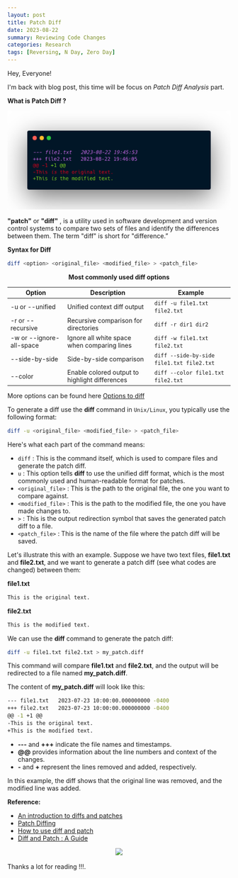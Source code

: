 ```yaml
---
layout: post
title: Patch Diff
date: 2023-08-22
summary: Reviewing Code Changes
categories: Research
tags: [Reversing, N Day, Zero Day]
---
```


Hey, Everyone! 

I'm back with blog post, this time will be focus on _Patch Diff Analysis_ part.

**What is Patch Diff ?**

<p align="center">
  <img src="/images/patch/patch-diff-logo.png"> 
</p>

**"patch"** or **"diff"** , is a utility used in software development and version control systems to compare two sets of files and identify the differences between them. The term "diff" is short for "difference.”

**Syntax for Diff**

```bash
diff <option> <original_file> <modified_file> > <patch_file>
```

<p align="center"><strong>Most commonly used diff options</strong></p>

| Option              | Description                                               | Example                                   |
|---------------------|-----------------------------------------------------------|-------------------------------------------|
| -u or --unified     | Unified context diff output                               | `diff -u file1.txt file2.txt`             |
| -r or --recursive   | Recursive comparison for directories                      | `diff -r dir1 dir2`                       |
| -w or --ignore-all-space | Ignore all white space when comparing lines          | `diff -w file1.txt file2.txt`             |
| --side-by-side      | Side-by-side comparison                                   | `diff --side-by-side file1.txt file2.txt` |
| --color             | Enable colored output to highlight differences            | `diff --color file1.txt file2.txt`        |

More options can be found here [Options to diff](https://www.gnu.org/software/diffutils/manual/html_node/diff-Options.html)

To generate a diff use the **diff** command in `Unix/Linux`, you typically use the following format:

```bash
diff -u <original_file> <modified_file> > <patch_file>
```
Here's what each part of the command means:

- `diff` : This is the command itself, which is used to compare files and generate the patch diff.
- `u` : This option tells **diff** to use the unified diff format, which is the most commonly used and human-readable format for patches.
- `<original_file>` : This is the path to the original file, the one you want to compare against.
- `<modified_file>` : This is the path to the modified file, the one you have made changes to.
- `>` : This is the output redirection symbol that saves the generated patch diff to a file.
- `<patch_file>` : This is the name of the file where the patch diff will be saved.

Let's illustrate this with an example. Suppose we have two text files, **file1.txt** and **file2.txt**, and we want to generate a patch diff (see what codes are changed) between them:

**file1.txt**

```bash
This is the original text.
```

**file2.txt**

```bash
This is the modified text.
```

We can use the **diff** command to generate the patch diff:

```bash
diff -u file1.txt file2.txt > my_patch.diff
```

This command will compare **file1.txt** and **file2.txt**, and the output will be redirected to a file named **my_patch.diff**. 

The content of **my_patch.diff** will look like this:

```bash
--- file1.txt	2023-07-23 10:00:00.000000000 -0400
+++ file2.txt	2023-07-23 10:00:00.000000000 -0400
@@ -1 +1 @@
-This is the original text.
+This is the modified text.
```

- **---** and **+++** indicate the file names and timestamps.
- **@@** provides information about the line numbers and context of the changes.
- **-** and **+** represent the lines removed and added, respectively.

In this example, the diff shows that the original line was removed, and the modified line was added.

**Reference:**   
* [An introduction to diffs and patches](https://opensource.com/article/18/8/diffs-patches)            
* [Patch Diffing](https://cve-north-stars.github.io/docs/Patch-Diffing)                
* [How to use diff and patch](https://www.pair.com/support/kb/paircloud-diff-and-patch/)           
* [Diff and Patch : A Guide](https://boseji.com/posts/diff-and-patch-a-guide/)    

<p align="center">
  <img src="https://media.giphy.com/media/BgKEiHf1xNV0h6IcSX/giphy.gif">
</p>

Thanks a lot for reading !!!.
